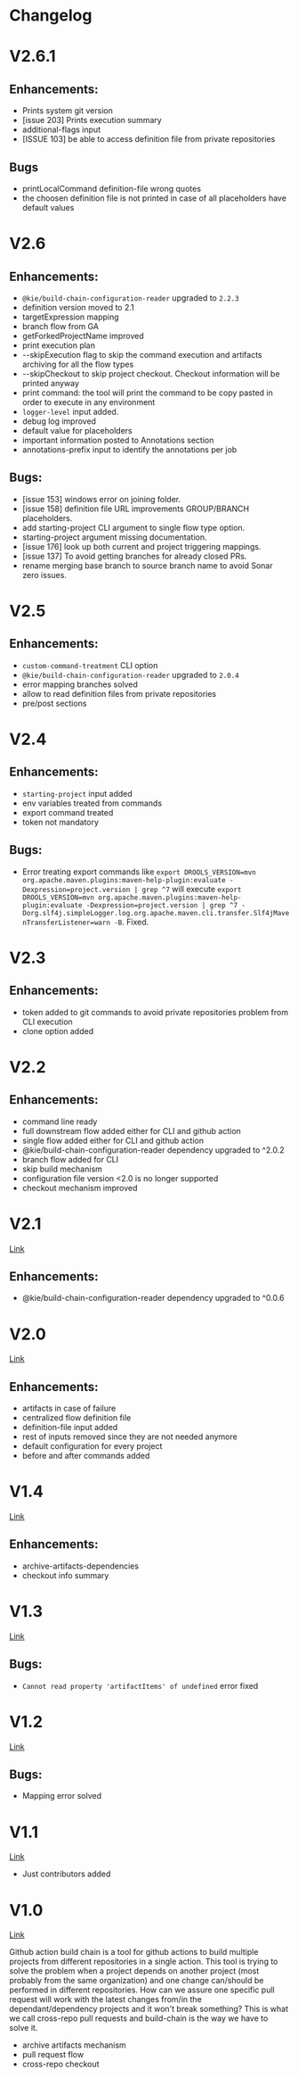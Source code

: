# Changelog

# V2.6.1

## Enhancements:

- Prints system git version
- [issue 203] Prints execution summary
- additional-flags input
- [ISSUE 103] be able to access definition file from private repositories

## Bugs

- printLocalCommand definition-file wrong quotes
- the choosen definition file is not printed in case of all placeholders have default values

# V2.6

## Enhancements:

- `@kie/build-chain-configuration-reader` upgraded to `2.2.3`
- definition version moved to 2.1
- targetExpression mapping
- branch flow from GA
- getForkedProjectName improved
- print execution plan
- --skipExecution flag to skip the command execution and artifacts archiving for all the flow types
- --skipCheckout to skip project checkout. Checkout information will be printed anyway
- print command: the tool will print the command to be copy pasted in order to execute in any environment
- `logger-level` input added.
- debug log improved
- default value for placeholders
- important information posted to Annotations section
- annotations-prefix input to identify the annotations per job

## Bugs:

- [issue 153] windows error on joining folder.
- [issue 158] definition file URL improvements GROUP/BRANCH placeholders.
- add starting-project CLI argument to single flow type option.
- starting-project argument missing documentation.
- [issue 176] look up both current and project triggering mappings.
- [issue 137] To avoid getting branches for already closed PRs.
- rename merging base branch to source branch name to avoid Sonar zero issues.

# V2.5

## Enhancements:

- `custom-command-treatment` CLI option
- `@kie/build-chain-configuration-reader` upgraded to `2.0.4`
- error mapping branches solved
- allow to read definition files from private repositories
- pre/post sections

# V2.4

## Enhancements:

- `starting-project` input added
- env variables treated from commands
- export command treated
- token not mandatory

## Bugs:

- Error treating export commands like `export DROOLS_VERSION=mvn org.apache.maven.plugins:maven-help-plugin:evaluate -Dexpression=project.version | grep ^7` will execute `export DROOLS_VERSION=mvn org.apache.maven.plugins:maven-help-plugin:evaluate -Dexpression=project.version | grep ^7 -Dorg.slf4j.simpleLogger.log.org.apache.maven.cli.transfer.Slf4jMavenTransferListener=warn -B`. Fixed.

# V2.3

## Enhancements:

- token added to git commands to avoid private repositories problem from CLI execution
- clone option added

# V2.2

## Enhancements:

- command line ready
- full downstream flow added either for CLI and github action
- single flow added either for CLI and github action
- @kie/build-chain-configuration-reader dependency upgraded to ^2.0.2
- branch flow added for CLI
- skip build mechanism
- configuration file version <2.0 is no longer supported
- checkout mechanism improved

# V2.1

[Link](https://github.com/kiegroup/github-action-build-chain/releases/tag/v2.1)

## Enhancements:

- @kie/build-chain-configuration-reader dependency upgraded to ^0.0.6

# V2.0

[Link](https://github.com/kiegroup/github-action-build-chain/releases/tag/v2.0)

## Enhancements:

- artifacts in case of failure
- centralized flow definition file
- definition-file input added
- rest of inputs removed since they are not needed anymore
- default configuration for every project
- before and after commands added

# V1.4

[Link](https://github.com/kiegroup/github-action-build-chain/releases/tag/v1.4)

## Enhancements:

- archive-artifacts-dependencies
- checkout info summary

# V1.3

[Link](https://github.com/kiegroup/github-action-build-chain/releases/tag/v1.3)

## Bugs:

- `Cannot read property 'artifactItems' of undefined` error fixed

# V1.2

[Link](https://github.com/kiegroup/github-action-build-chain/releases/tag/v1.2)

## Bugs:

- Mapping error solved

# V1.1

[Link](https://github.com/kiegroup/github-action-build-chain/releases/tag/v1.1)

- Just contributors added

# V1.0

[Link](https://github.com/kiegroup/github-action-build-chain/releases/tag/v1.0)

Github action build chain is a tool for github actions to build multiple projects from different repositories in a single action. This tool is trying to solve the problem when a project depends on another project (most probably from the same organization) and one change can/should be performed in different repositories. How can we assure one specific pull request will work with the latest changes from/in the dependant/dependency projects and it won't break something? This is what we call cross-repo pull requests and build-chain is the way we have to solve it.

- archive artifacts mechanism
- pull request flow
- cross-repo checkout
